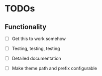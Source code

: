 # TODOs

## Functionality
- [ ] Get this to work somehow
- [ ] Testing, testing, testing
- [ ] Detailed documentation
- [ ] Make theme path and prefix configurable

